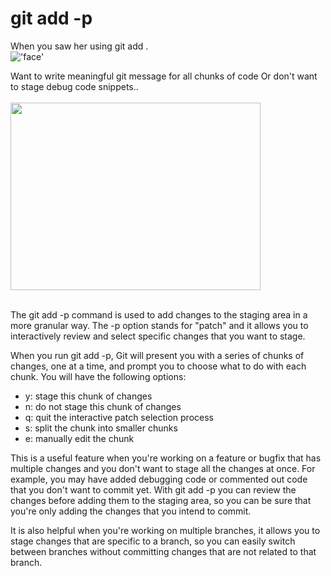 # git add -p

When you saw her using git add . 
<br>
!['face'](https://media.tenor.com/oKYwhkxTGMoAAAAM/baby-disgusted-reaction-funny.gif)

Want to write meaningful git message for all chunks of code 
Or don't want to stage debug code snippets..
<br>
<br>
<img src= "https://cupofcode.blog/wp-content/uploads/2021/03/cupofcode_blog_git_meme-1024x1024.png" height = 300 width = 400>
<br><br>

The git add -p command is used to add changes to the staging area in a more granular way. The -p option
stands for "patch" and it allows you to interactively review and select specific changes that you want to stage.

When you run git add -p, Git will present you with a series of chunks of changes, one at a time, and
prompt you to choose what to do with each chunk. You will have the following options:

- y: stage this chunk of changes
- n: do not stage this chunk of changes
- q: quit the interactive patch selection process
- s: split the chunk into smaller chunks
- e: manually edit the chunk

This is a useful feature when you're working on a feature or bugfix that has multiple changes and you
don't want to stage all the changes at once. For example, you may have added debugging code or commented
out code that you don't want to commit yet. With git add -p you can review the changes before adding them
to the staging area, so you can be sure that you're only adding the changes that you intend to commit.

It is also helpful when you're working on multiple branches, it allows you to stage changes that are
specific to a branch, so you can easily switch between branches without committing changes that are not
related to that branch.


